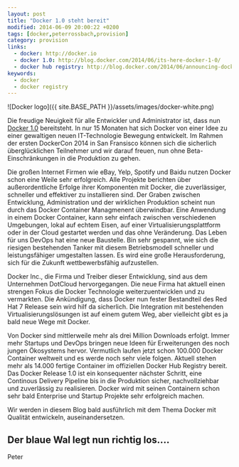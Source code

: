 ```yaml
---
layout: post
title: "Docker 1.0 steht bereit"
modified: 2014-06-09 20:00:22 +0200
tags: [docker,peterrossbach,provision]
category: provision
links:
  - docker: http://docker.io
  - docker 1.0: http://blog.docker.com/2014/06/its-here-docker-1-0/
  - docker hub registry: http://blog.docker.com/2014/06/announcing-docker-hub-and-official-repositories/
keywords:
  - docker
  - docker registry
---
```

![Docker logo]({{ site.BASE_PATH }}/assets/images/docker-white.png) 

Die freudige Neuigkeit für alle Entwickler und Administrator ist, dass nun [Docker 1.0](http://blog.docker.com/2014/06/its-here-docker-1-0/) bereitsteht. In nur 15 Monaten hat sich Docker von einer Idee zu einer gewaltigen neuen IT-Technologie Bewegung entwickelt. Im Rahmen der ersten DockerCon 2014 in San Fransisco können sich die sicherlich überglücklichen Teilnehmer und wir darauf freuen, nun ohne Beta-Einschränkungen in die Produktion zu gehen.

Die großen Internet Firmen wie eBay, Yelp, Spotify und Baidu nutzen Docker schon eine Weile sehr erfolgreich. Alle Projekte berichten über außerordentliche Erfolge ihrer Komponenten mit Docker, die zuverlässiger, schneller und effektiver zu installieren sind. Der Graben zwischen Entwicklung, Administration und der wirklichen Produktion scheint nun durch das Docker Container Managmenent überwindbar. Eine Anwendung in einem Docker Container, kann sehr einfach zwischen verschiedenen Umgebungen, lokal auf echtem Eisen, auf einer Virtualisierungsplattform oder in der Cloud gestartet werden und das ohne Veränderung. Das Leben für uns DevOps hat eine neue Baustelle. Bin sehr gespannt, wie sich die riesigen bestehenden Tanker mit diesem Betriebsmodell schneller und leistungsfähiger umgestalten lassen. Es wird eine große Herausforderung, sich für die Zukunft wettbewerbsfähig aufzustellen. 

Docker Inc., die Firma und Treiber dieser Entwicklung, sind aus dem Unternehmen DotCloud hervorgegangen. Die neue Firma hat aktuell einen strengen Fokus die Docker Technologie weiterzuentwicklen und zu vermarkten. Die Ankündigung, dass Docker nun fester Bestandteil des Red Hat 7 Release sein wird hilf da sicherlich. Die Integration mit bestehenden Virtualisierungslösungen ist auf einem gutem Weg, aber vielleicht gibt es ja bald neue Wege mit Docker.

Von Docker sind mittlerweile mehr als drei Million Downloads erfolgt. Immer mehr Startups und DevOps bringen neue Ideen für Erweiterungen des noch jungen Ökosystems hervor.  Vermutlich laufen jetzt schon 100.000 Docker Container weltweit und es werde noch sehr viele folgen. Aktuell stehen mehr als 14.000 fertige Container im offiziellen Docker Hub Registry bereit. Das Docker Release 1.0 ist ein konsequenter nächster Schritt, eine Continous Delivery Pipeline bis in die Produktion sicher, nachvollziehbar und zuverlässig zu realisieren. Docker wird mit seinen Containern schon sehr bald Enterprise und Startup Projekte sehr erfolgreich machen.

Wir werden in diesem Blog bald ausführlich mit dem Thema Docker mit Qualität entwickeln, auseinandersetzen.

Der blaue Wal legt nun richtig los....
--
Peter
